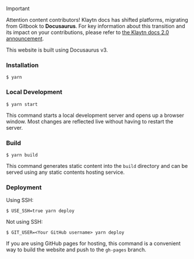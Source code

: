 > [!IMPORTANT]  
> Attention content contributors! Klaytn docs has shifted platforms, migrating from Gitbook to **Docusaurus**. For key information about this transition and its impact on your contributions, please refer to [the Klaytn docs 2.0 announcement](https://klaytn.foundation/announcing-klaytn-docs-2-0-streamlined-searchable-and-community-powered/).

This website is built using Docusaurus v3.

### Installation

```
$ yarn
```

### Local Development

```
$ yarn start
```

This command starts a local development server and opens up a browser window. Most changes are reflected live without having to restart the server.

### Build

```
$ yarn build
```

This command generates static content into the `build` directory and can be served using any static contents hosting service.

### Deployment

Using SSH:

```
$ USE_SSH=true yarn deploy
```

Not using SSH:

```
$ GIT_USER=<Your GitHub username> yarn deploy
```

If you are using GitHub pages for hosting, this command is a convenient way to build the website and push to the `gh-pages` branch.
